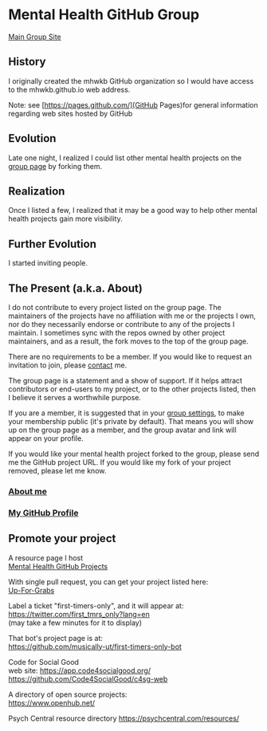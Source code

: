 # Mental Health GitHub Group

[Main Group Site](https://github.com/mhwkb)

## History
I originally created the mhwkb GitHub organization so I would have access
to the mhwkb.github.io web address.

Note: see [https://pages.github.com/](GitHub Pages)for general information regarding web sites hosted by GitHub

## Evolution
Late one night, I realized I could list other mental health projects on
the [group page](https://github.com/mhwkb) by forking them.

## Realization
Once I listed a few, I realized that it may be a good way to help other mental
health projects gain more visibility.

## Further Evolution
I started inviting people.

## The Present (a.k.a. About)
I do not contribute to every project listed on the group page. The
maintainers of the projects have no affiliation with me or the projects I own,
nor do they necessarily endorse or contribute to any of the projects I maintain.
I sometimes sync with the repos owned by other project maintainers, and as a result,
the fork moves to the top of the group page.

There are no requirements to be a member. If you would like to request an
invitation to join, please
[contact](https://github.com/mhwkb/mhwkb.github.io#contact) me.

The group page is a statement and a show of support. If it helps
attract contributors or end-users to my project, or to the other projects
listed, then I believe it serves a worthwhile purpose.

If you are a member, it is suggested that in your [group settings](https://github.com/orgs/mhwkb/people), to make your membership
public (it's private by default). That means you will show up on the group page as
a member, and the group avatar and link will appear on your profile.

If you would like your mental health project forked to the group, please
send me the GitHub project URL. If you would like my fork of your project
removed, please let me know.

### [About me](https://github.com/mhwkb/mhwkb.github.io#about-andy-alt-project-owner)
### [My GitHub Profile](https://github.com/andy5995)

## Promote your project

A resource page I host<br />
[Mental Health GitHub Projects](https://github.com/mhwkb/mhwkb.github.io/blob/master/mhgh_group/list/mental_health_github_projects.md)

With single pull request, you can get your project listed here:<br />
[Up-For-Grabs](http://up-for-grabs.net/)

Label a ticket "first-timers-only", and it will appear at:<br >
https://twitter.com/first_tmrs_only?lang=en<br />
(may take a few minutes for it to display)

That bot's project page is at:<br />
https://github.com/musically-ut/first-timers-only-bot

Code for Social Good<br >
web site: https://app.code4socialgood.org/<br />
https://github.com/Code4SocialGood/c4sg-web

A directory of open source projects:<br />
https://www.openhub.net/

Psych Central resource directory
https://psychcentral.com/resources/
